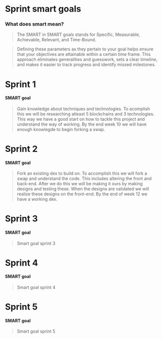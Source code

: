 # Sprint smart goals

### What does smart mean?

> The SMART in SMART goals stands for Specific, Measurable, Achievable, Relevant, and Time-Bound.

> Defining these parameters as they pertain to your goal helps ensure that your objectives are attainable within a certain time frame. This approach eliminates generalities and guesswork, sets a clear timeline, and makes it easier to track progress and identify missed milestones.

# Sprint 1

#### SMART goal

> Gain knowledge about techniques and technologies. To acomplish this we will be researching atleast 5 blockchains and 3 technologies. This way we have a good start on how to tackle this project and understand the way of working. By the end week 10 we will have enough knowlegde to begin forking a swap. 

# Sprint 2

#### SMART goal

> Fork an existing dex to build on. To accomplish this we will fork a swap and understand the code. This includes altering the front and back-end. After we do this we will be making it ours by making designs and testing these. When the designs are validated we will realize these designs on the front-end. By the end of week 12 we have a working dex.          

# Sprint 3

#### SMART goal

> Smart goal sprint 3

# Sprint 4

#### SMART goal

> Smart goal sprint 4

# Sprint 5

#### SMART goal

> Smart goal sprint 5
